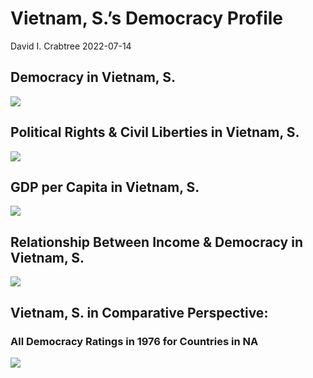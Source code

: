 Vietnam, S.’s Democracy Profile
================
David I. Crabtree
2022-07-14

## Democracy in Vietnam, S.

![](C:\Users\David\Desktop\PROGRA~1\FILESA~1\CFSS\hw06\reports\VIETNA~2._FI/figure-gfm/Demscore-1.png)<!-- -->

## Political Rights & Civil Liberties in Vietnam, S.

![](C:\Users\David\Desktop\PROGRA~1\FILESA~1\CFSS\hw06\reports\VIETNA~2._FI/figure-gfm/Political%20Rights%20&%20Civil%20Libs-1.png)<!-- -->

## GDP per Capita in Vietnam, S.

![](C:\Users\David\Desktop\PROGRA~1\FILESA~1\CFSS\hw06\reports\VIETNA~2._FI/figure-gfm/GDP%20per%20Capita-1.png)<!-- -->

## Relationship Between Income & Democracy in Vietnam, S.

![](C:\Users\David\Desktop\PROGRA~1\FILESA~1\CFSS\hw06\reports\VIETNA~2._FI/figure-gfm/Income%20&%20Dem-1.png)<!-- -->

## Vietnam, S. in Comparative Perspective:

### All Democracy Ratings in 1976 for Countries in NA

![](C:\Users\David\Desktop\PROGRA~1\FILESA~1\CFSS\hw06\reports\VIETNA~2._FI/figure-gfm/Democracy%20in%20Comparative%20Perspective-1.png)<!-- -->
